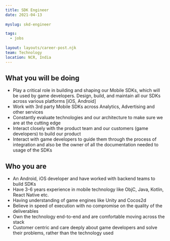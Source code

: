 ```yaml
---
title: SDK Engineer
date: 2021-04-13
 
myslug: skd-engineer

tags: 
  - jobs
  
layout: layouts/career-post.njk
team: Technology
location: NCR, India
---
```

## What you will be doing

- Play a critical role in building and shaping our Mobile SDKs, which will be used by game developers. Design, build, and maintain all our SDKs across various platforms [iOS, Android]
- Work with 3rd party Mobile SDKs across Analytics, Advertising and other services
- Constantly evaluate technologies and our architecture to make sure we are at the cutting edge  
- Interact closely with the product team and our customers (game developers) to build our product 
- Interact with game developers to guide them through the process of integration and also be the owner of all the documentation needed to usage of the SDKs

## Who you are 
- An Android, iOS developer and have worked with backend teams to build SDKs
- Have 3-6 years experience in mobile technology like ObjC, Java, Kotlin, React Native etc.
- Having understanding of game engines like Unity and Cocos2d
- Believe in speed of execution with no compromise on the quality of the deliverables
- Own the technology end-to-end and are comfortable moving across the stack
- Customer centric and care deeply about game developers and solve their problems, rather than the technology used
